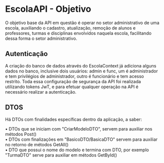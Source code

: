# EscolaAPI - Objetivo

O objetivo base da API em questão é operar no setor administrativo de uma escola, auxiliando o cadastro, atualização, remoção de alunos e professores, turmas e disciplinas envolvidos naquela escola, facilitando dessa forma o setor administrativo.

## Autenticação

A criação do banco de dados através do EscolaContext já adiciona alguns dados no banco, inclusive dois usuários: admin e func, um é administrador e tem privilégios de administrador, outro é funcionário e tem acesso restrito. Toda essa configuração de segurança da API foi realizada utilizando tokens JwT, e para efetuar qualquer operação na API é necessário realizar a autenticação.  

## DTOS

Há DTOs com finalidades específicas dentro da aplicação, a saber:

• DTOs que se iniciam com "CriarModeloDTO", servem para auxiliar nos métodos Post()  
• DTOs com finalizações em "BasicoDTO/BasicaDTO" servem para auxiliar no retorno de métodos GetAll()  
• DTO que possui o nome do modelo e termina com DTO, por exemplo "TurmaDTO" serve para auxiliar em métodos GetById()



